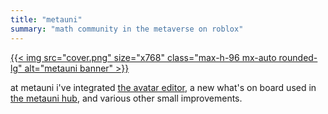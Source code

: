 ```yaml
---
title: "metauni"
summary: "math community in the metaverse on roblox"
---
```


[{{< img src="cover.png" size="x768" class="max-h-96 mx-auto rounded-lg" alt="metauni banner" >}}](https://metauni.org/)

at metauni i've integrated [the avatar editor](/projects/avatar-editor), a new what's on board used in [the metauni hub](https://www.roblox.com/games/8165000775/metauni-Hub), and various other small improvements. 
